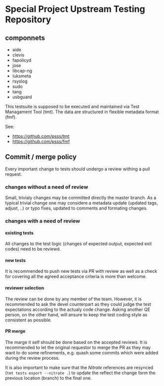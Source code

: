 # Special Project Upstream Testing Repository

## componnets
* aide
* clevis
* fapolicyd
* jose
* libcap-ng
* luksmeta
* rsyslog
* sudo
* tang
* usbguard

This testsuite is supposed to be executed and maintained via Test Managament Tool (tmt).
The data are structured in flexible metadata format (fmf).

See:
* https://github.com/psss/tmt
* https://github.com/psss/fmf

## Commit / merge policy

Every important change to tests should undergo a review withing a pull request.

### changes without a need of review
Small, trivialy changes may be committed directly the master branch.
As a typical trivial change one may considere a metadata update (updated tags, adjust, ..)
or typo fixes, updated to comments and formating changes.

### changes with a need of review
#### existing tests
All changes to the test logic (changes of expected output, expected exit codes) need to be reviewd.

#### new tests
It is recommended to push new tests via PR with review as well as a check for covering all the agreed acceptance criteria is more than welcome.

#### reviewer selection
The review can be done by any member of the team. However, it is recommended to ask the devel counterpart as they could judge the test expectations according to the actualy code change. Asking another QE person, on the other hand, will ansure to keep the test coding style as consistent as possible.

#### PR merge
The marge it self should be done based on the accepted reviews. It is recommended to let the original requestor to merge the PR as they may want to do some refinements, e.g. quash some commits which were added during the review process.

It is also important to make sure that the _Nitrate_ references are resynced (`tmt tests export --nitrate .`) to update the reflect the change form the previous location (branch) to the final one.
